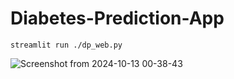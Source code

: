 # Diabetes-Prediction-App

<code>streamlit run ./dp_web.py</code>


![Screenshot from 2024-10-13 00-38-43](https://github.com/user-attachments/assets/b0aa0749-9ed3-4fbe-b7bc-05bd62d0a1c4)
